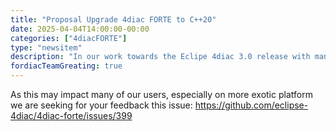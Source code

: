 ```yaml
---
title: "Proposal Upgrade 4diac FORTE to C++20"
date: 2025-04-04T14:00:00-00:00
categories: ["4diacFORTE"]
type: "newsitem"
description: "In our work towards the Eclipe 4diac 3.0 release with many major changes and major improvements we noticed that for implementing 4diac FORTE more correct and saver an upgrade to C++ 20 would be beneficial. "
fordiacTeamGreating: true
---
```


As this may impact many of our users, especially on more exotic platform we are seeking for your feedback this issue:
https://github.com/eclipse-4diac/4diac-forte/issues/399



